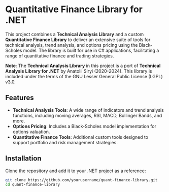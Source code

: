 # Quantitative Finance Library for .NET

This project combines a **Technical Analysis Library** and a custom **Quantitative Finance Library** to deliver an extensive suite of tools for technical analysis, trend analysis, and options pricing using the Black-Scholes model. The library is built for use in C# applications, facilitating a range of quantitative finance and trading strategies.

**Note**: The **Technical Analysis Library** in this project is a port of **Technical Analysis Library for .NET** by Anatolii Siryi (2020-2024). This library is included under the terms of the GNU Lesser General Public License (LGPL) v3.0.

## Features

- **Technical Analysis Tools**: A wide range of indicators and trend analysis functions, including moving averages, RSI, MACD, Bollinger Bands, and more.
- **Options Pricing**: Includes a Black-Scholes model implementation for options valuation.
- **Quantitative Finance Tools**: Additional custom tools designed to support portfolio and risk management strategies.

## Installation

Clone the repository and add it to your .NET project as a reference:

```bash
git clone https://github.com/yourusername/quant-finance-library.git
cd quant-finance-library
